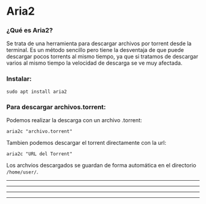 # Aria2

### ¿Qué es Aria2?

Se trata de una herramienta para descargar archivos por torrent desde la terminal. Es un método sencillo pero tiene la desventaja de que puede descargar
pocos torrents al mismo tiempo, ya que si tratamos de descargar varios al mismo tiempo la velocidad de descarga se ve muy afectada.

### Instalar:

    sudo apt install aria2
    
### Para descargar archivos.torrent:

Podemos realizar la descarga con un archivo .torrent:

    aria2c "archivo.torrent"
    
Tambien podemos descargar el torrent directamente con la url:

    aria2c "URL del Torrent"
    
Los archvios descargados se guardan de forma automática en el directorio `/home/user/`.    


---
---
  
    
<html lang="en">
<head>
  
</head>
<body>

<script src="https://utteranc.es/client.js"
    repo="F1r0x/gestion-comentarios"
    issue-term="pathname"
    theme="github-light"
    crossorigin="anonymous"
    async>
</script>
          
    
  </body>
</html>
  
  
---
---

